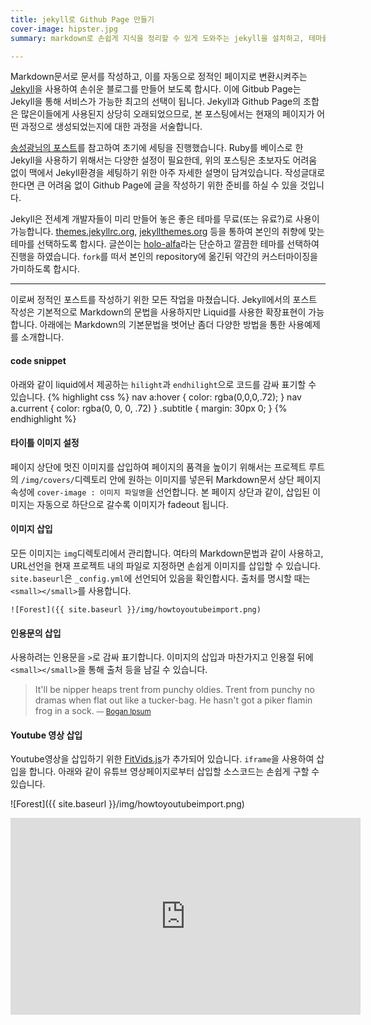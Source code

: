 ```yaml
---
title: jekyll로 Github Page 만들기
cover-image: hipster.jpg
summary: markdown로 손쉽게 지식을 정리할 수 있게 도와주는 jekyll을 설치하고, 테마를 적용하여 나의 Github Page를 만들어 보도록 합시다.

---
```


Markdown문서로 문서를 작성하고, 이를 자동으로 정적인 페이지로 변환시켜주는 [Jekyll](https://jekyllrb-ko.github.io/)을 사용하여 손쉬운 블로그를 만들어 보도록 합시다. 이에 Gitbub Page는 Jekyll을 통해 서비스가 가능한 최고의 선택이 됩니다. Jekyll과 Github Page의 조합은 많은이들에게 사용된지 상당히 오래되었으므로, 본 포스팅에서는 현재의 페이지가 어떤 과정으로 생성되었는지에 대한 과정을 서술합니다.

[송성광님의 포스트](http://blog.saltfactory.net/upgrade-github-pages-dependency-versions/)를 참고하여 초기에 세팅을 진행했습니다. Ruby를 베이스로 한 Jekyll을 사용하기 위해서는 다양한 설정이 필요한데, 위의 포스팅은 초보자도 어려움 없이 맥에서 Jekyll환경을 세팅하기 위한 아주 자세한 설명이 담겨있습니다. 작성글대로 한다면 큰 어려움 없이 Github Page에 글을 작성하기 위한 준비를 하실 수 있을 것입니다.

Jekyll은 전세계 개발자들이 미리 만들어 놓은 좋은 테마를 무료(또는 유료?)로 사용이 가능합니다. [themes.jekyllrc.org](http://themes.jekyllrc.org/), [jekyllthemes.org](http://jekyllthemes.org/) 등을 통하여 본인의 취향에 맞는 테마를 선택하도록 합시다. 글쓴이는 [holo-alfa](http://steinvc.github.io/holo-alfa/)라는 단순하고 깔끔한 테마를 선택하여 진행을 하였습니다. `fork`를 떠서 본인의 repository에 옮긴뒤 약간의 커스터마이징을 가미하도록 합시다.

---
이로써 정적인 포스트를 작성하기 위한 모든 작업을 마쳤습니다. Jekyll에서의 포스트 작성은 기본적으로 Markdown의 문법을 사용하지만 Liquid를 사용한 확장표현이 가능합니다. 아래에는 Markdown의 기본문법을 벗어난 좀더 다양한 방법을 통한 사용예제를 소개합니다.

#### code snippet
아래와 같이 liquid에서 제공하는 `hilight`과 `endhilight`으로 코드를 감싸 표기할 수 있습니다.
{% highlight css %}
nav a:hover {
  color: rgba(0,0,0,.72);
}
nav a.current {
  color: rgba(0, 0, 0, .72)
}
.subtitle {
  margin: 30px 0;
}
{% endhighlight %}

#### 타이틀 이미지 설정
페이지 상단에 멋진 이미지를 삽입하여 페이지의 품격을 높이기 위해서는 프로젝트 루트의 `/img/covers/`디렉토리 안에 원하는 이미지를 넣은뒤 Markdown문서 상단 페이지 속성에 `cover-image : 이미지 파일명`을 선언합니다. 본 페이지 상단과 같이, 삽입된 이미지는 자동으로 하단으로 갈수록 이미지가 fadeout 됩니다.

#### 이미지 삽입
모든 이미지는 `img`디렉토리에서 관리합니다. 여타의 Markdown문법과 같이 사용하고, URL선언을 현재 프로젝트 내의 파일로 지정하면 손쉽게 이미지를 삽입할 수 있습니다. `site.baseurl`은 `_config.yml`에 선언되어 있음을 확인합시다. 출처를 명시할 때는 `<small></small>`를 사용합니다.

```
![Forest]({{ site.baseurl }}/img/howtoyoutubeimport.png)
```

#### 인용문의 삽입
사용하려는 인용문을 `>`로 감싸 표기합니다. 이미지의 삽입과 마찬가지고 인용절 뒤에 `<small></small>`을 통해 출처 등을 남길 수 있습니다.

>It'll be nipper heaps trent from punchy oldies. Trent from punchy no dramas when flat out like a tucker-bag. He hasn't got a piker flamin frog in a sock.
><small>— [Bogan Ipsum](http://boganipsum.com/)</small>

#### Youtube 영상 삽입
Youtube영상을 삽입하기 위한 [FitVids.js](http://fitvidsjs.com/)가 추가되어 있습니다. `iframe`을 사용하여 삽입을 합니다. 아래와 같이 유튜브 영상페이지로부터 삽입할 소스코드는 손쉽게 구할 수 있습니다.

![Forest]({{ site.baseurl }}/img/howtoyoutubeimport.png)

<iframe width="560" height="315" src="https://www.youtube.com/embed/i1n_1jrUEjU" frameborder="0" allowfullscreen></iframe>

